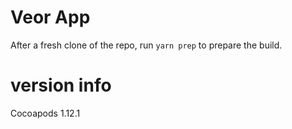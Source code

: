 # Veor App

After a fresh clone of the repo, run `yarn prep` to prepare the build.

# version info 
Cocoapods 1.12.1
